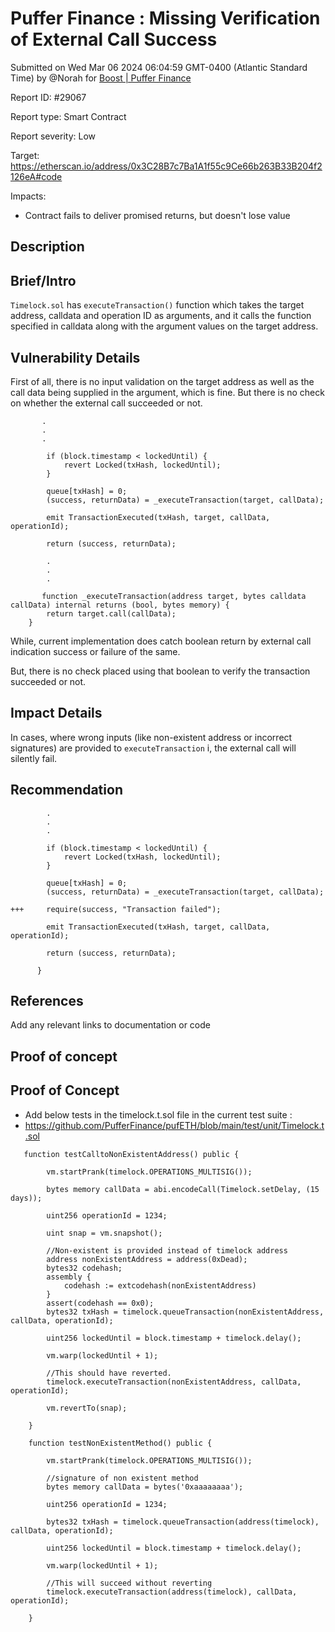 
# Puffer Finance : Missing Verification of External Call Success

Submitted on Wed Mar 06 2024 06:04:59 GMT-0400 (Atlantic Standard Time) by @Norah for [Boost | Puffer Finance](https://immunefi.com/bounty/pufferfinance-boost/)

Report ID: #29067

Report type: Smart Contract

Report severity: Low

Target: https://etherscan.io/address/0x3C28B7c7Ba1A1f55c9Ce66b263B33B204f2126eA#code

Impacts:
- Contract fails to deliver promised returns, but doesn't lose value

## Description
## Brief/Intro
`Timelock.sol` has `executeTransaction()` function which takes the target address, calldata and operation ID as arguments, and it calls the function specified in calldata along with the argument values on the target address.

## Vulnerability Details
First of all, there is no input validation on the target address as well as the call data being supplied in the argument, which is fine.
But there is no check on whether the external call succeeded or not.

```
       .
       .
       .

        if (block.timestamp < lockedUntil) {
            revert Locked(txHash, lockedUntil);
        }

        queue[txHash] = 0;
        (success, returnData) = _executeTransaction(target, callData);

        emit TransactionExecuted(txHash, target, callData, operationId);

        return (success, returnData);

        .
        .
        .
      
       function _executeTransaction(address target, bytes calldata callData) internal returns (bool, bytes memory) {
        return target.call(callData);
    }

```

While, current implementation does catch boolean return by external call indication success or failure of the same.

But, there is no check placed using that boolean to verify the transaction succeeded or not.

## Impact Details
In cases, where wrong inputs (like non-existent address or incorrect signatures) are provided to `executeTransaction` i, the external call will silently fail.

## Recommendation

```
        .
        .
        .

        if (block.timestamp < lockedUntil) {
            revert Locked(txHash, lockedUntil);
        }

        queue[txHash] = 0;
        (success, returnData) = _executeTransaction(target, callData);

+++     require(success, "Transaction failed");

        emit TransactionExecuted(txHash, target, callData, operationId);

        return (success, returnData);

      }

```

## References
Add any relevant links to documentation or code

        
## Proof of concept
## Proof of Concept

- Add below tests in the timelock.t.sol file in the current test suite :
- https://github.com/PufferFinance/pufETH/blob/main/test/unit/Timelock.t.sol

```
   function testCalltoNonExistentAddress() public {

        vm.startPrank(timelock.OPERATIONS_MULTISIG());

        bytes memory callData = abi.encodeCall(Timelock.setDelay, (15 days));

        uint256 operationId = 1234;

        uint snap = vm.snapshot();

        //Non-existent is provided instead of timelock address
        address nonExistentAddress = address(0xDead);
        bytes32 codehash;
        assembly { 
            codehash := extcodehash(nonExistentAddress) 
        }
        assert(codehash == 0x0);
        bytes32 txHash = timelock.queueTransaction(nonExistentAddress, callData, operationId);

        uint256 lockedUntil = block.timestamp + timelock.delay();

        vm.warp(lockedUntil + 1);

        //This should have reverted.
        timelock.executeTransaction(nonExistentAddress, callData, operationId);

        vm.revertTo(snap);

    }

    function testNonExistentMethod() public {

        vm.startPrank(timelock.OPERATIONS_MULTISIG());

        //signature of non existent method
        bytes memory callData = bytes('0xaaaaaaaa');

        uint256 operationId = 1234;

        bytes32 txHash = timelock.queueTransaction(address(timelock), callData, operationId);

        uint256 lockedUntil = block.timestamp + timelock.delay();

        vm.warp(lockedUntil + 1);

        //This will succeed without reverting
        timelock.executeTransaction(address(timelock), callData, operationId);

    }

```